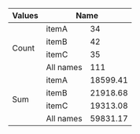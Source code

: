 <table>
  <thead>
    <tr>
      <th>Values</th>
      <th colspan="2">Name</th>
    </tr>
  </thead>
  <tbody>
    <tr>
      <td rowspan="4">Count</td>
      <td>itemA</td>
      <td>34</td>
    </tr>
    <tr>
      <td>itemB</td>
      <td>42</td>
    </tr>
    <tr>
      <td>itemC</td>
      <td>35</td>
    </tr>
    <tr>
      <td>All names</td>
      <td>111</td>
    </tr>
    <tr>
      <td rowspan="4">Sum</td>
      <td>itemA</td>
      <td>18599.41</td>
    </tr>
    <tr>
      <td>itemB</td>
      <td>21918.68</td>
    </tr>
    <tr>
      <td>itemC</td>
      <td>19313.08</td>
    </tr>
    <tr>
      <td>All names</td>
      <td>59831.17</td>
    </tr>
  </tbody>
</table>